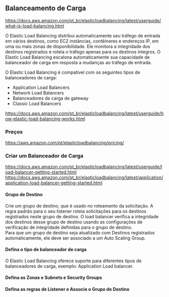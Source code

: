 
## Balanceamento de Carga

<https://docs.aws.amazon.com/pt_br/elasticloadbalancing/latest/userguide/what-is-load-balancing.html>

O Elastic Load Balancing distribui automaticamente seu tráfego de entrada em vários destinos, como EC2 instâncias, contêineres e endereços IP, em uma ou mais zonas de disponibilidade. Ele monitora a integridade dos destinos registrados e roteia o tráfego apenas para os destinos íntegros. O Elastic Load Balancing escalona automaticamente sua capacidade de balanceador de carga em resposta a mudanças ao tráfego de entrada.

O Elastic Load Balancing é compatível com os seguintes tipos de balanceadores de carga:

- Application Load Balancers
- Network Load Balancers
- Balanceadores de carga de gateway
- Classic Load Balancers

<https://docs.aws.amazon.com/pt_br/elasticloadbalancing/latest/userguide/how-elastic-load-balancing-works.html>


### Preços

<https://aws.amazon.com/pt/elasticloadbalancing/pricing/>

### Criar um Balanceador de Carga

<https://docs.aws.amazon.com/pt_br/elasticloadbalancing/latest/userguide/load-balancer-getting-started.html>\
<https://docs.aws.amazon.com/pt_br/elasticloadbalancing/latest/application/application-load-balancer-getting-started.html>

#### Grupo de Destino

Crie um grupo de destino, que é usado no roteamento da solicitação. A regra padrão para o seu listener roteia solicitações para os destinos registrados neste grupo de destino. O load balancer verifica a integridade dos destinos desse grupo de destino usando as configurações de verificação de integridade definidas para o grupo de destino.\
Para que um grupo de destino seja atualizado com Destinos registrados automaticamente, ele deve ser associado a um Auto Scaling Group.

#### Defina o tipo de balanceador de carga

O Elastic Load Balancing oferece suporte para diferentes tipos de balanceadores de carga, exemplo: Application Load balancer.

#### Defina as Zonas e Subnets e Security Groups

#### Defina as regras de Listener e Associe o Grupo de Destino


